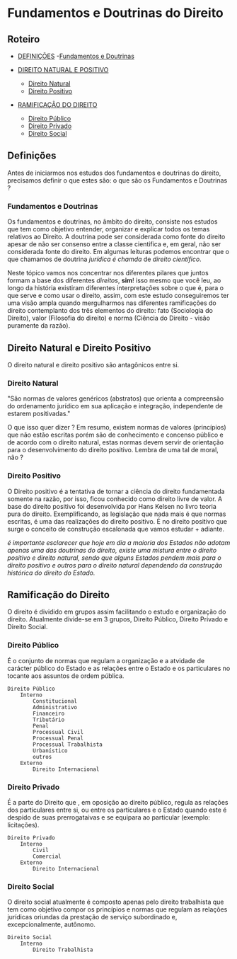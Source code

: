 
# Fundamentos e Doutrinas do Direito


## Roteiro

- [DEFINIÇÕES](./readme.md#definições)
    -[Fundamentos e Doutrinas](./readme.md#fundamentos-e-doutrinas)


- [DIREITO NATURAL E POSITIVO](./readme.md#direito-natural-e-direito-positivo)    
    - [Direito Natural](./readme.md#direito-natural)
    - [Direito Positivo](./readme.md#direito-positivo)
    
- [RAMIFICAÇÃO DO DIREITO](./readme.md#ramificação-do-direito)
    - [Direito Público](./readme.md#direito-público)
    - [Direito Privado](./readme.md#direito-privado)
    - [Direito Social](./readme.md#direito-social)


## Definições

Antes de iniciarmos nos estudos dos fundamentos e doutrinas do direito, precisamos definir o que estes são: o que são os Fundamentos e Doutrinas ?

### Fundamentos e Doutrinas

Os fundamentos e doutrinas, no âmbito do direito, consiste nos estudos que tem como objetivo entender, organizar e explicar todos os temas relativos ao Direito. A doutrina pode ser considerada como fonte do direito apesar de não ser consenso entre a classe cientifica e, em geral, não ser considerada fonte do direito. Em algumas leituras podemos encontrar que o que chamamos de doutrina *jurídica é chamda* de *direito científico*. 


Neste tópico vamos nos concentrar nos diferentes pilares que juntos formam a base dos diferentes *direitos*, **sim**! isso mesmo que você leu, ao longo da história existiram diferentes interpretações sobre o que é, para o que serve e como usar o direito, assim, com este estudo conseguiremos ter uma visão ampla quando mergulharmos nas diferentes ramificações do direito contemplanto dos três elementos do direito: fato (Sociologia do Direito), valor (Filosofia do direito) e norma (Ciência do Direito - visão puramente da razão).


## Direito Natural e Direito Positivo

O direito natural e direito positivo são antagônicos entre si.

### Direito Natural

"São normas de valores genéricos (abstratos) que orienta a compreensão do ordenamento jurídico em sua aplicação e integração, independente de estarem positivadas."

O que isso quer dizer ? Em resumo, existem normas de valores (princípios) que não estão escritas porém são de conhecimento e concenso público e de acordo com o direito natural, estas normas devem servir de orientação para o desenvolvimento do direito positivo. Lembra de uma tal de moral, não ?


### Direito Positivo

O Direito positivo é a tentativa de tornar a ciência do direito fundamentada somente na razão, por isso, ficou conhecido como direito livre de valor. A base do direito positivo foi desenvolvida por Hans Kelsen no livro teoria pura do direito. Exemplificando, as legislação que nada mais é que normas escritas, é uma das realizações do direito positivo. É no direito positivo que surge o conceito de construção escalonada que vamos estudar + adiante.

*é importante esclarecer que hoje em dia a maioria dos Estados não adotam apenas uma das doutrinas do direito, existe uma mistura entre o direito positivo e direito natural, sendo que alguns Estados pendem mais para o direito positivo e outros para o direito natural dependendo da construção histórica do direito do Estado.* 


## Ramificação do Direito

O direito é dividido em grupos assim facilitando o estudo e organização do direito. Atualmente divide-se em 3 grupos, Direito Público, Direito Privado e Direito Social.

### Direito Público

É o conjunto de normas que regulam a organização e a atvidade de carácter público do Estado e as relações entre o Estado e os particulares no tocante aos assuntos de ordem pública.


    Direito Público
        Interno
            Constitucional
            Administrativo
            Financeiro
            Tributário
            Penal
            Processual Civil
            Processual Penal
            Processual Trabalhista
            Urbanístico
            outros
        Externo
            Direito Internacional

### Direito Privado

É a parte do Direito que , em oposição ao direito público, regula as relações dos particulares entre si, ou entre os particulares e o Estado quando este é despido de suas prerrogataivas e se equipara ao particular (exemplo: licitações).


    Direito Privado
        Interno
            Civil
            Comercial
        Externo
            Direito Internacional
        

### Direito Social

O direito social atualmente é composto apenas pelo direito trabalhista que tem como objetivo compor os princípios e normas que regulam as relações jurídicas oriundas da prestação de serviço subordinado e, excepcionalmente, autônomo.


    Direito Social
        Interno
            Direito Trabalhista
        




